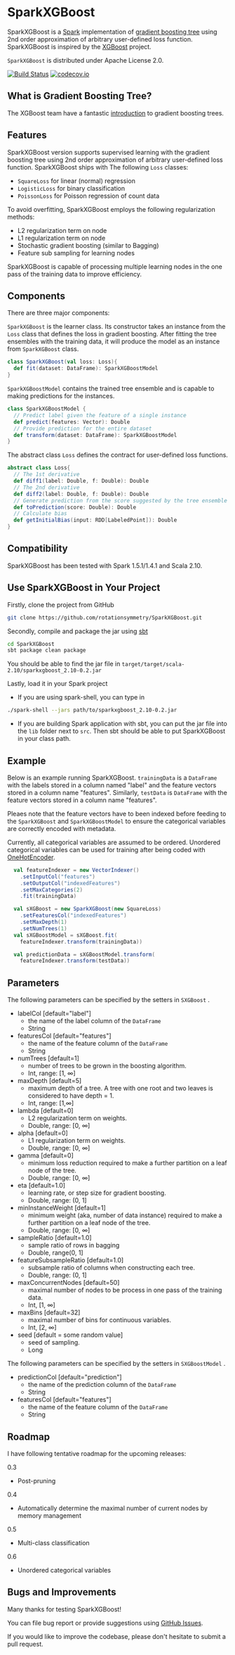 # SparkXGBoost 

SparkXGBoost is a [Spark](http://spark.apache.org) implementation of [gradient boosting tree](https://en.wikipedia.org/wiki/Gradient_boosting) using 2nd order approximation 
of arbitrary user-defined loss function. SparkXGBoost is inspired by the [XGBoost](https://github.com/dmlc/xgboost/) project.

`SparkXGBoost` is distributed under Apache License 2.0. 

[![Build Status](https://travis-ci.org/rotationsymmetry/SparkXGBoost.svg?branch=master)](https://travis-ci.org/rotationsymmetry/SparkXGBoost) 
[![codecov.io](https://codecov.io/github/rotationsymmetry/SparkXGBoost/coverage.svg?branch=master)](https://codecov.io/github/rotationsymmetry/SparkXGBoost?branch=master)

## What is Gradient Boosting Tree?
The XGBoost team have a fantastic [introduction](http://xgboost.readthedocs.org/en/latest/model.html) to gradient boosting trees. 

## Features
SparkXGBoost version supports supervised learning with the gradient boosting tree using 2nd order approximation of arbitrary user-defined loss function. SparkXGBoost ships with The following `Loss` classes: 

* `SquareLoss` for linear (normal) regression
* `LogisticLoss` for binary classification
* `PoissonLoss` for Poisson regression of count data

To avoid overfitting, SparkXGBoost employs the following regularization methods: 

* L2 regularization term on node
* L1 regularization term on node
* Stochastic gradient boosting (similar to Bagging)
* Feature sub sampling for learning nodes

SparkXGBoost is capable of processing multiple learning nodes in the one pass of the training data to improve efficiency. 

## Components
There are three major components:

`SparkXGBoost` is the learner class. Its constructor takes an instance from the `Loss` class that defines the loss in gradient boosting.  After fitting the tree ensembles with the training data, it will produce the model as an instance from `SparkXGBoost` class. 

``` scala
class SparkXGBoost(val loss: Loss){
  def fit(dataset: DataFrame): SparkXGBoostModel
}
```

`SparkXGBoostModel` contains the trained tree ensemble and is capable to making predictions for the instances.

``` scala
class SparkXGBoostModel {
  // Predict label given the feature of a single instance
  def predict(features: Vector): Double
  // Provide prediction for the entire dataset
  def transform(dataset: DataFrame): SparkXGBoostModel
}
```

The abstract class `Loss` defines the contract for user-defined loss functions. 

``` scala
abstract class Loss{
  // The 1st derivative
  def diff1(label: Double, f: Double): Double
  // The 2nd derivative 
  def diff2(label: Double, f: Double): Double
  // Generate prediction from the score suggested by the tree ensemble
  def toPrediction(score: Double): Double
  // Calculate bias 
  def getInitialBias(input: RDD[LabeledPoint]): Double
}
```

## Compatibility 
SparkXGBoost has been tested with Spark 1.5.1/1.4.1 and Scala 2.10.

## Use SparkXGBoost in Your Project

Firstly, clone the project from GitHub

``` bash
git clone https://github.com/rotationsymmetry/SparkXGBoost.git
```

Secondly, compile and package the jar using [sbt](http://www.scala-sbt.org)

``` bash 
cd SparkXGBoost
sbt package clean package
```

You should be able to find the jar file in `target/target/scala-2.10/sparkxgboost_2.10-0.2.jar`

Lastly, load it in your Spark project

* If you are using spark-shell, you can type in

``` bash
./spark-shell --jars path/to/sparkxgboost_2.10-0.2.jar
```

* If you are building Spark application with sbt, you can put the jar file into the `lib` folder next to `src`. Then sbt should be able to put SparkXGBoost in your class path.

## Example

Below is an example running SparkXGBoost. `trainingData` is a `DataFrame` with the labels stored in a column named "label" and the feature vectors stored in a column name "features".  Similarly, `testData` is `DataFrame` with the feature vectors stored in a column name "features". 

Pleaes note that the feature vectors have to been indexed before feeding to the `SparkXGBoost` and `SparkXGBoostModel` to ensure the categorical variables are correctly encoded with metadata.

Currently, all categorical variables are assumed to be ordered. Unordered categorical variables can be used for training after being coded with [OneHotEncoder](http://spark.apache.org/docs/latest/ml-features.html#onehotencoder). 

``` scala
  val featureIndexer = new VectorIndexer()
    .setInputCol("features")
    .setOutputCol("indexedFeatures")
    .setMaxCategories(2)
    .fit(trainingData)

  val sXGBoost = new SparkXGBoost(new SquareLoss)
    .setFeaturesCol("indexedFeatures")
    .setMaxDepth(1)
    .setNumTrees(1)
  val sXGBoostModel = sXGBoost.fit(
    featureIndexer.transform(trainingData))

  val predictionData = sXGBoostModel.transform(
    featureIndexer.transform(testData))
```

## Parameters
The following parameters can be specified by the setters in `SXGBoost` .

* labelCol [default="label"]
	* the name of the label column of the `DataFrame`
	* String
* featuresCol [default="features"]
	* the name of the feature column of the `DataFrame`
	* String
* numTrees [default=1]
	* number of trees to be grown in the boosting algorithm.
	* Int, range: [1, ∞]
* maxDepth [default=5]
	* maximum depth of a tree. A tree with one root and two leaves is considered to have depth = 1.
	* Int, range: [1,∞]
* lambda [default=0]
	* L2 regularization term on weights. 
	* Double, range: [0, ∞]
* alpha [default=0]
	* L1 regularization term on weights. 
	* Double, range: [0, ∞]
* gamma [default=0]
	* minimum loss reduction required to make a further partition on a leaf node of the tree. 
	* Double, range: [0, ∞]
* eta [default=1.0]
    * learning rate, or step size for gradient boosting. 
    * Double, range: (0, 1]
* minInstanceWeight [default=1]
	* minimum weight (aka, number of data instance) required to make a further partition on a leaf node of the tree. 
	* Double, range: [0, ∞]
* sampleRatio [default=1.0]
    * sample ratio of rows in bagging
    * Double, range(0, 1]
* featureSubsampleRatio [default=1.0]
	* subsample ratio of columns when constructing each tree.
	* Double, range: (0, 1]
* maxConcurrentNodes [default=50]
	* maximal number of nodes to be process in one pass of the training data.
	* Int, [1, ∞]
* maxBins [default=32]
    * maximal number of bins for continuous variables.
    * Int, [2, ∞]
* seed [default = some random value]
    * seed of sampling.
    * Long
    
The following parameters can be specified by the setters in `SXGBoostModel` .

* predictionCol [default="prediction"]
	* the name of the prediction column of the `DataFrame`
	* String
* featuresCol [default="features"]
	* the name of the feature column of the  `DataFrame`
	* String

## Roadmap
I have following tentative roadmap for the upcoming releases:

0.3

* Post-pruning

0.4

* Automatically determine the maximal number of current nodes by memory management

0.5

* Multi-class classification

0.6 

* Unordered categorical variables

## Bugs and Improvements
 
Many thanks for testing SparkXGBoost! 

You can file bug report or provide suggestions using [GitHub Issues](https://github.com/rotationsymmetry/SparkXGBoost/issues). 

If you would like to improve the codebase, please don't hesitate to submit a pull request. 
